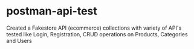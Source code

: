 # postman-api-test
Created a Fakestore API (ecommerce) collections with variety of API's tested like Login, Registration, CRUD operations on Products, Categories and Users
